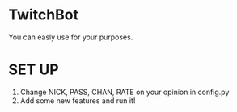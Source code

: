 # TwitchBot
You can easly use for your purposes.
# SET UP
1. Change NICK, PASS, CHAN, RATE on your opinion in config.py
2. Add some new features and run it!
